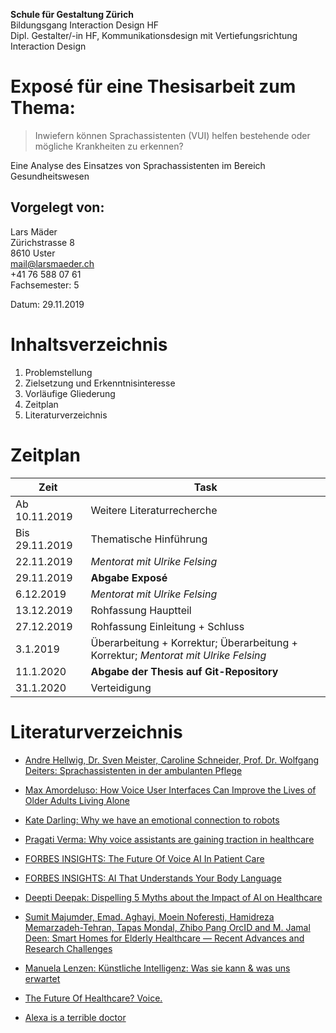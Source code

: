 **Schule für Gestaltung Zürich** <br>
Bildungsgang Interaction Design HF <br>
Dipl. Gestalter/-in HF, Kommunikationsdesign mit Vertiefungsrichtung Interaction Design

# Exposé für eine Thesisarbeit zum Thema:

> Inwiefern können Sprachassistenten (VUI) helfen bestehende oder mögliche Krankheiten zu erkennen?

Eine Analyse des Einsatzes von Sprachassistenten im Bereich Gesundheitswesen

## Vorgelegt von:
 
Lars Mäder<br>
Zürichstrasse 8<br>
8610 Uster<br>
mail@larsmaeder.ch<br>
+41 76 588 07 61<br>
Fachsemester: 5<br>
 
Datum: 29.11.2019

# Inhaltsverzeichnis

1. Problemstellung
2. Zielsetzung und Erkenntnisinteresse
5. Vorläufige Gliederung
6. Zeitplan
7. Literaturverzeichnis

# Zeitplan

| Zeit           | Task                                                                               |
|----------------|------------------------------------------------------------------------------------|
| Ab 10.11.2019  | Weitere Literaturrecherche                                                         |
| Bis 29.11.2019 | Thematische Hinführung                                                             |
| 22.11.2019     | *Mentorat mit Ulrike Felsing*                                                      |
| 29.11.2019     | **Abgabe Exposé**                                                                  |
| 6.12.2019      | *Mentorat mit Ulrike Felsing*                                                      |
| 13.12.2019     | Rohfassung Hauptteil                                                               |
| 27.12.2019     | Rohfassung Einleitung + Schluss                                                    |
| 3.1.2019       | Überarbeitung + Korrektur; Überarbeitung + Korrektur; *Mentorat mit Ulrike Felsing* |
| 11.1.2020      | **Abgabe der Thesis auf Git-Repository**                                           |
| 31.1.2020      | Verteidigung                                                                       |

# Literaturverzeichnis

* [Andre Hellwig, Dr. Sven Meister, Caroline Schneider, Prof. Dr. Wolfgang Deiters: Sprachassistenten in der ambulanten Pflege](https://www.researchgate.net/profile/Denny_Paulicke/publication/325697989_Aufgeschlossenheit_und_Fortbildungsinteresse_von_PflegeschulerInnen_zu_technischen_und_digitalen_Assistenzsystemen_Ergebnisse_einer_Onlineerhebung/links/5b1ebcb4aca272277fa6ff60/Aufgeschlossenheit-und-Fortbildungsinteresse-von-PflegeschuelerInnen-zu-technischen-und-digitalen-Assistenzsystemen-Ergebnisse-einer-Onlineerhebung.pdf#page=80)

* [Max Amordeluso: How Voice User Interfaces Can Improve the Lives of Older Adults Living Alone](https://www.linkedin.com/pulse/alexa-elderly-how-voice-user-interfaces-can-improve-max-amordeluso)
* [Kate Darling: Why we have an emotional connection to robots](https://www.ted.com/talks/kate_darling_why_we_have_an_emotional_connection_to_robots)
* [Pragati Verma: Why voice assistants are gaining traction in healthcare](https://samsungnext.com/whats-next/voice-assistants-ai-healthcare/)
* [FORBES INSIGHTS: The Future Of Voice AI In Patient Care](https://www.forbes.com/sites/insights-intelai/2019/02/11/the-future-of-voice-ai-in-patient-care/#207c9616309c)
* [FORBES INSIGHTS: AI That Understands Your Body Language](https://www.forbes.com/sites/insights-intelai/2019/02/11/ai-that-understands-your-body-language/#87d54e84055f)
* [Deepti Deepak: Dispelling 5 Myths about the Impact of AI on Healthcare](https://medium.com/voice-tech-podcast/dispelling-5-myths-about-the-impact-of-ai-on-healthcare-how-voice-technology-is-revolutionizing-1b5a8138f170)
* [Sumit Majumder,  Emad. Aghayi,  Moein Noferesti,  Hamidreza Memarzadeh-Tehran,  Tapas Mondal,  Zhibo Pang OrcID and  M. Jamal Deen: Smart Homes for Elderly Healthcare — Recent Advances and Research Challenges](https://www.mdpi.com/1424-8220/17/11/2496/htm)
* [Manuela Lenzen: Künstliche Intelligenz: Was sie kann & was uns erwartet](https://books.google.ch/books/about/K%C3%BCnstliche_Intelligenz.html?id=-7VGDwAAQBAJ&printsec=frontcover&source=kp_read_button&redir_esc=y#v=onepage&q&f=false)
* [The Future Of Healthcare? Voice.](https://www.healthitoutcomes.com/doc/the-future-of-healthcare-voice-0001)
* [Alexa is a terrible doctor](https://qz.com/1323940/alexa-is-a-terrible-doctor/)
